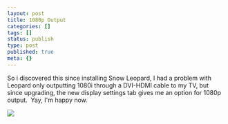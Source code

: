 ```yaml
---
layout: post
title: 1080p Output
categories: []
tags: []
status: publish
type: post
published: true
meta: {}
---
```

So i discovered this since installing Snow Leopard, I had a problem with Leopard only outputting 1080i through a DVI-HDMI cable to my TV, but since upgrading, the new display settings tab gives me an option for 1080p output.  Yay, I'm happy now.

![](/static/4f331d1f8754c7ec090e554a/50fe1c99e4b01c920a89f452/50fe1c99e4b01c920a89f4ae/1251975774237/Screen%20shot%202009-09-03%20at%209.00.13%20PM.png/1000w)
